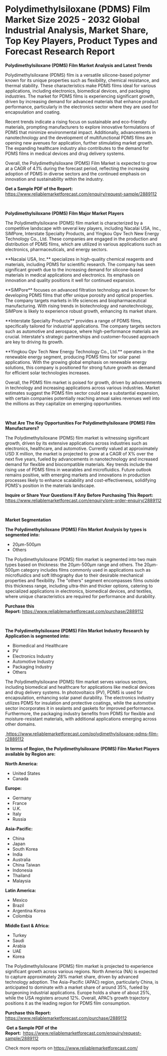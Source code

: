 <p><h1>Polydimethylsiloxane (PDMS) Film Market Size 2025 - 2032 Global Industrial Analysis, Market Share, Top Key Players, Product Types and Forecast Research Report</h1></p><p><strong>Polydimethylsiloxane (PDMS) Film Market Analysis and Latest Trends</strong></p>
<p><p>Polydimethylsiloxane (PDMS) film is a versatile silicone-based polymer known for its unique properties such as flexibility, chemical resistance, and thermal stability. These characteristics make PDMS films ideal for various applications, including electronics, biomedical devices, and packaging industries. The market for PDMS films is experiencing significant growth, driven by increasing demand for advanced materials that enhance product performance, particularly in the electronics sector where they are used for encapsulation and coating.</p><p>Recent trends indicate a rising focus on sustainable and eco-friendly materials, prompting manufacturers to explore innovative formulations of PDMS that minimize environmental impact. Additionally, advancements in nanotechnology and the development of multifunctional PDMS films are opening new avenues for application, further stimulating market growth. The expanding healthcare industry also contributes to the demand for PDMS films in medical devices and drug delivery systems.</p><p>Overall, the Polydimethylsiloxane (PDMS) Film Market is expected to grow at a CAGR of 4.1% during the forecast period, reflecting the increasing adoption of PDMS in diverse sectors and the continued emphasis on innovation and sustainability within the industry.</p></p>
<p><strong>Get a Sample PDF of the Report:&nbsp;</strong> <a href="https://www.reliablemarketforecast.com/enquiry/request-sample/2889112?utm_campaign=2886&utm_medium=2&utm_source=Github&utm_content=ia&utm_term=14032025&utm_id=polydimethylsiloxane-pdms-film">https://www.reliablemarketforecast.com/enquiry/request-sample/2889112</a></p>
<p>&nbsp;</p>
<p><strong>Polydimethylsiloxane (PDMS) Film Major Market Players</strong></p>
<p><p>The Polydimethylsiloxane (PDMS) film market is characterized by a competitive landscape with several key players, including Nacalai USA, Inc., SiMPore, Interstate Specialty Products, and Yingkou Opv Tech New Energy Technology Co., Ltd. These companies are engaged in the production and distribution of PDMS films, which are utilized in various applications such as electronics, pharmaceuticals, and energy sectors.</p><p>**Nacalai USA, Inc.** specializes in high-quality chemical reagents and materials, including PDMS for scientific research. The company has seen significant growth due to the increasing demand for silicone-based materials in medical applications and electronics. Its emphasis on innovation and quality positions it well for continued expansion.</p><p>**SiMPore** focuses on advanced filtration technology and is known for developing PDMS films that offer unique porosity and optical properties. The company targets markets in life sciences and biopharmaceutical manufacturing. With rising trends in biotechnology and nanotechnology, SiMPore is likely to experience robust growth, enhancing its market share.</p><p>**Interstate Specialty Products** provides a range of PDMS films, specifically tailored for industrial applications. The company targets sectors such as automotive and aerospace, where high-performance materials are crucial. Interstate's strategic partnerships and customer-focused approach are key to driving its growth.</p><p>**Yingkou Opv Tech New Energy Technology Co., Ltd.** operates in the renewable energy segment, producing PDMS films for solar panel applications. With the growing global emphasis on renewable energy solutions, this company is positioned for strong future growth as demand for efficient solar technologies increases.</p><p>Overall, the PDMS film market is poised for growth, driven by advancements in technology and increasing applications across various industries. Market estimates suggest the PDMS film sector could see a substantial expansion, with certain companies potentially reaching annual sales revenues well into the millions as they capitalize on emerging opportunities.</p></p>
<p>&nbsp;</p>
<p><strong>What Are The Key Opportunities For Polydimethylsiloxane (PDMS) Film Manufacturers?</strong></p>
<p><p>The Polydimethylsiloxane (PDMS) film market is witnessing significant growth, driven by its extensive applications across industries such as electronics, healthcare, and automotive. Currently valued at approximately USD X million, the market is projected to grow at a CAGR of X% over the next five years, fueled by advancements in nanotechnology and increased demand for flexible and biocompatible materials. Key trends include the rising use of PDMS films in wearables and microfluidics. Future outlook remains positive, with emerging markets and innovations in production processes likely to enhance scalability and cost-effectiveness, solidifying PDMS's position in the materials landscape.</p></p>
<p><strong>Inquire or Share Your Questions If Any Before Purchasing This Report:</strong> <a href="https://www.reliablemarketforecast.com/enquiry/pre-order-enquiry/2889112?utm_campaign=2886&utm_medium=2&utm_source=Github&utm_content=ia&utm_term=14032025&utm_id=polydimethylsiloxane-pdms-film">https://www.reliablemarketforecast.com/enquiry/pre-order-enquiry/2889112</a></p>
<p>&nbsp;</p>
<p><strong>Market Segmentation</strong></p>
<p><strong>The Polydimethylsiloxane (PDMS) Film Market Analysis by types is segmented into:</strong></p>
<p><ul><li> 20μm-500μm</li><li>Others </li></ul></p>
<p><p>The Polydimethylsiloxane (PDMS) film market is segmented into two main types based on thickness: the 20μm-500μm range and others. The 20μm-500μm category includes films commonly used in applications such as microfluidics and soft lithography due to their desirable mechanical properties and flexibility. The "others" segment encompasses films outside this thickness range, including ultra-thin and thicker options, catering to specialized applications in electronics, biomedical devices, and textiles, where unique characteristics are required for performance and durability.</p></p>
<p><strong>Purchase this Report:&nbsp;</strong><a href="https://www.reliablemarketforecast.com/purchase/2889112?utm_campaign=2886&utm_medium=2&utm_source=Github&utm_content=ia&utm_term=14032025&utm_id=polydimethylsiloxane-pdms-film">https://www.reliablemarketforecast.com/purchase/2889112</a></p>
<p>&nbsp;</p>
<p><strong>The Polydimethylsiloxane (PDMS) Film Market Industry Research by Application is segmented into:</strong></p>
<p><ul><li> Biomedical and Healthcare</li><li>PV</li><li>Electronics Industry</li><li>Automotive Industry</li><li>Packaging Industry</li><li>Others </li></ul></p>
<p><p>The Polydimethylsiloxane (PDMS) film market serves various sectors, including biomedical and healthcare for applications like medical devices and drug delivery systems. In photovoltaics (PV), PDMS is used for encapsulation, enhancing solar panel durability. The electronics industry utilizes PDMS for insulation and protective coatings, while the automotive sector incorporates it in sealants and gaskets for improved performance. Furthermore, the packaging industry benefits from PDMS for flexible and moisture-resistant materials, with additional applications emerging across other domains.</p></p>
<p><a href="https://www.reliablemarketforecast.com/polydimethylsiloxane-pdms-film-r2889112?utm_campaign=2886&utm_medium=2&utm_source=Github&utm_content=ia&utm_term=14032025&utm_id=polydimethylsiloxane-pdms-film">&nbsp;https://www.reliablemarketforecast.com/polydimethylsiloxane-pdms-film-r2889112</a></p>
<p><strong>In terms of Region, the Polydimethylsiloxane (PDMS) Film Market Players available by Region are:</strong></p>
<p>
    <p> <strong> North America: </strong>
        <ul>
            <li>United States</li>
            <li>Canada</li>
        </ul>
        </p> 
    <p> <strong> Europe: </strong>
        <ul>
            <li>Germany</li>
            <li>France</li>
            <li>U.K.</li>
            <li>Italy</li>
            <li>Russia</li>
        </ul>
        </p> 
    <p> <strong> Asia-Pacific: </strong>
        <ul>
            <li>China</li>
            <li>Japan</li>
            <li>South Korea</li>
            <li>India</li>
            <li>Australia</li>
            <li>China Taiwan</li>
            <li>Indonesia</li>
            <li>Thailand</li>
            <li>Malaysia</li>
        </ul>
        </p> 
    <p> <strong> Latin America: </strong>
        <ul>
            <li>Mexico</li>
            <li>Brazil</li>
            <li>Argentina Korea</li>
            <li>Colombia</li>
        </ul>
        </p> 
    <p> <strong> Middle East & Africa: </strong>
        <ul>
            <li>Turkey</li>
            <li>Saudi</li>
            <li>Arabia</li>
            <li>UAE</li>
            <li>Korea</li>
        </ul>
    </p>
    </p>
<p><p>The Polydimethylsiloxane (PDMS) film market is projected to experience significant growth across various regions. North America (NA) is expected to capture approximately 28% market share, driven by advanced technology adoption. The Asia-Pacific (APAC) region, particularly China, is anticipated to dominate with a market share of around 35%, fueled by burgeoning industrial applications. Europe holds a share of about 25%, while the USA registers around 12%. Overall, APAC’s growth trajectory positions it as the leading region for PDMS film consumption.</p></p>
<p><strong>Purchase this Report: </strong><a href="https://www.reliablemarketforecast.com/purchase/2889112?utm_campaign=2886&utm_medium=2&utm_source=Github&utm_content=ia&utm_term=14032025&utm_id=polydimethylsiloxane-pdms-film">https://www.reliablemarketforecast.com/purchase/2889112</a></p>
<p>&nbsp;<strong>Get a Sample PDF of the Report:&nbsp;&nbsp;</strong><a href="https://www.reliablemarketforecast.com/enquiry/request-sample/2889112?utm_campaign=2886&utm_medium=2&utm_source=Github&utm_content=ia&utm_term=14032025&utm_id=polydimethylsiloxane-pdms-film">https://www.reliablemarketforecast.com/enquiry/request-sample/2889112</a></p>
<p><strong></strong></p>
<p>Check more reports on <a href="https://www.reliablemarketforecast.com/?utm_campaign=2886&utm_medium=2&utm_source=Github&utm_content=ia&utm_term=14032025&utm_id=polydimethylsiloxane-pdms-film">https://www.reliablemarketforecast.com/</a></p>
